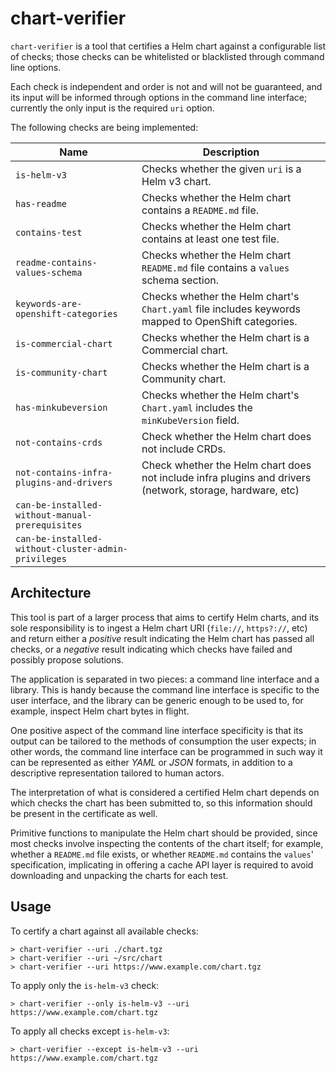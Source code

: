 # chart-verifier

`chart-verifier` is a tool that certifies a Helm chart against a configurable list of checks; those checks can be
whitelisted or blacklisted through command line options.

Each check is independent and order is not and will not be guaranteed, and its input will be informed through options in
the command line interface; currently the only input is the required `uri` option.

The following checks are being implemented:

| Name | Description
|---|---
| `is-helm-v3` | Checks whether the given `uri` is a Helm v3 chart.
| `has-readme` | Checks whether the Helm chart contains a `README.md` file.
| `contains-test` | Checks whether the Helm chart contains at least one test file.
| `readme-contains-values-schema` | Checks whether the Helm chart `README.md` file contains a `values` schema section.
| `keywords-are-openshift-categories` | Checks whether the Helm chart's `Chart.yaml` file includes keywords mapped to OpenShift categories.
| `is-commercial-chart` | Checks whether the Helm chart is a Commercial chart.
| `is-community-chart` | Checks whether the Helm chart is a Community chart.
| `has-minkubeversion` | Checks whether the Helm chart's `Chart.yaml` includes the `minKubeVersion` field. 
| `not-contains-crds` | Check whether the Helm chart does not include CRDs.
| `not-contains-infra-plugins-and-drivers` | Check whether the Helm chart does not include infra plugins and drivers (network, storage, hardware, etc)
| `can-be-installed-without-manual-prerequisites` |
| `can-be-installed-without-cluster-admin-privileges` |

## Architecture

This tool is part of a larger process that aims to certify Helm charts, and its sole responsibility is to ingest a Helm
chart URI (`file://`, `https?://`, etc)
and return either a *positive* result indicating the Helm chart has passed all checks, or a *negative* result indicating
which checks have failed and possibly propose solutions.

The application is separated in two pieces: a command line interface and a library. This is handy because the command
line interface is specific to the user interface, and the library can be generic enough to be used to, for example,
inspect Helm chart bytes in flight.

One positive aspect of the command line interface specificity is that its output can be tailored to the methods of
consumption the user expects; in other words, the command line interface can be programmed in such way it can be
represented as either *YAML* or *JSON* formats, in addition to a descriptive representation tailored to human actors.

The interpretation of what is considered a certified Helm chart depends on which checks the chart has been submitted to,
so this information should be present in the certificate as well.

Primitive functions to manipulate the Helm chart should be provided, since most checks involve inspecting the contents
of the chart itself; for example, whether a `README.md` file exists, or whether `README.md` contains the `values`'
specification, implicating in offering a cache API layer is required to avoid downloading and unpacking the charts for
each test.

## Usage

To certify a chart against all available checks:

```text
> chart-verifier --uri ./chart.tgz
> chart-verifier --uri ~/src/chart
> chart-verifier --uri https://www.example.com/chart.tgz
```

To apply only the `is-helm-v3` check:

```text
> chart-verifier --only is-helm-v3 --uri https://www.example.com/chart.tgz
```

To apply all checks except `is-helm-v3`:

```text
> chart-verifier --except is-helm-v3 --uri https://www.example.com/chart.tgz
```
